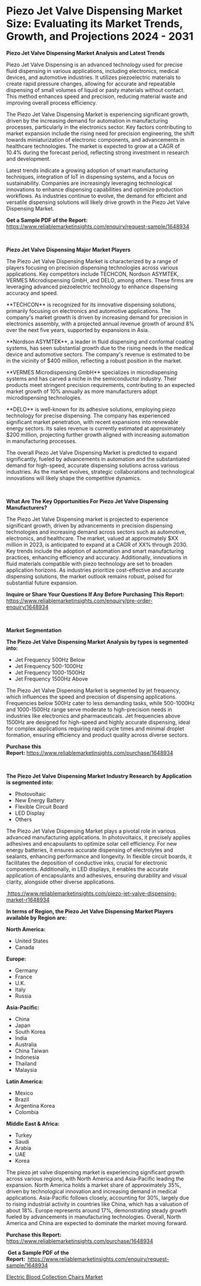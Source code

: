 <p><h1>Piezo Jet Valve Dispensing Market Size: Evaluating its Market Trends, Growth, and Projections 2024 - 2031</h1></p><p><strong>Piezo Jet Valve Dispensing Market Analysis and Latest Trends</strong></p>
<p><p>Piezo Jet Valve Dispensing is an advanced technology used for precise fluid dispensing in various applications, including electronics, medical devices, and automotive industries. It utilizes piezoelectric materials to create rapid pressure changes, allowing for accurate and repeatable dispensing of small volumes of liquid or pasty materials without contact. This method enhances speed and precision, reducing material waste and improving overall process efficiency.</p><p>The Piezo Jet Valve Dispensing Market is experiencing significant growth, driven by the increasing demand for automation in manufacturing processes, particularly in the electronics sector. Key factors contributing to market expansion include the rising need for precision engineering, the shift towards miniaturization of electronic components, and advancements in healthcare technologies. The market is expected to grow at a CAGR of 10.4% during the forecast period, reflecting strong investment in research and development.</p><p>Latest trends indicate a growing adoption of smart manufacturing techniques, integration of IoT in dispensing systems, and a focus on sustainability. Companies are increasingly leveraging technological innovations to enhance dispensing capabilities and optimize production workflows. As industries continue to evolve, the demand for efficient and versatile dispensing solutions will likely drive growth in the Piezo Jet Valve Dispensing Market.</p></p>
<p><strong>Get a Sample PDF of the Report:&nbsp;</strong> <a href="https://www.reliablemarketinsights.com/enquiry/request-sample/1648934?utm_campaign=1994&utm_medium=2&utm_source=Github&utm_content=ia&utm_term=29122024&utm_id=piezo-jet-valve-dispensing">https://www.reliablemarketinsights.com/enquiry/request-sample/1648934</a></p>
<p>&nbsp;</p>
<p><strong>Piezo Jet Valve Dispensing Major Market Players</strong></p>
<p><p>The Piezo Jet Valve Dispensing Market is characterized by a range of players focusing on precision dispensing technologies across various applications. Key competitors include TECHCON, Nordson ASYMTEK, VERMES Microdispensing GmbH, and DELO, among others. These firms are leveraging advanced piezoelectric technology to enhance dispensing accuracy and speed.</p><p>**TECHCON** is recognized for its innovative dispensing solutions, primarily focusing on electronics and automotive applications. The company's market growth is driven by increasing demand for precision in electronics assembly, with a projected annual revenue growth of around 8% over the next five years, supported by expansions in Asia.</p><p>**Nordson ASYMTEK**, a leader in fluid dispensing and conformal coating systems, has seen substantial growth due to the rising needs in the medical device and automotive sectors. The company's revenue is estimated to be in the vicinity of $400 million, reflecting a robust position in the market.</p><p>**VERMES Microdispensing GmbH** specializes in microdispensing systems and has carved a niche in the semiconductor industry. Their products meet stringent precision requirements, contributing to an expected market growth of 10% annually as more manufacturers adopt microdispensing technologies.</p><p>**DELO** is well-known for its adhesive solutions, employing piezo technology for precise dispensing. The company has experienced significant market penetration, with recent expansions into renewable energy sectors. Its sales revenue is currently estimated at approximately $200 million, projecting further growth aligned with increasing automation in manufacturing processes.</p><p>The overall Piezo Jet Valve Dispensing Market is predicted to expand significantly, fueled by advancements in automation and the substantiated demand for high-speed, accurate dispensing solutions across various industries. As the market evolves, strategic collaborations and technological innovations will likely shape the competitive dynamics.</p></p>
<p>&nbsp;</p>
<p><strong>What Are The Key Opportunities For Piezo Jet Valve Dispensing Manufacturers?</strong></p>
<p><p>The Piezo Jet Valve Dispensing market is projected to experience significant growth, driven by advancements in precision dispensing technologies and increasing demand across sectors such as automotive, electronics, and healthcare. The market, valued at approximately $XX million in 2023, is anticipated to expand at a CAGR of XX% through 2030. Key trends include the adoption of automation and smart manufacturing practices, enhancing efficiency and accuracy. Additionally, innovations in fluid materials compatible with piezo technology are set to broaden application horizons. As industries prioritize cost-effective and accurate dispensing solutions, the market outlook remains robust, poised for substantial future expansion.</p></p>
<p><strong>Inquire or Share Your Questions If Any Before Purchasing This Report:</strong> <a href="https://www.reliablemarketinsights.com/enquiry/pre-order-enquiry/1648934?utm_campaign=1994&utm_medium=2&utm_source=Github&utm_content=ia&utm_term=29122024&utm_id=piezo-jet-valve-dispensing">https://www.reliablemarketinsights.com/enquiry/pre-order-enquiry/1648934</a></p>
<p>&nbsp;</p>
<p><strong>Market Segmentation</strong></p>
<p><strong>The Piezo Jet Valve Dispensing Market Analysis by types is segmented into:</strong></p>
<p><ul><li>Jet Frequency 500Hz Below</li><li>Jet Frequency 500-1000Hz</li><li>Jet Frequency 1000-1500Hz</li><li>Jet Frequency 1500Hz Above</li></ul></p>
<p><p>The Piezo Jet Valve Dispensing Market is segmented by jet frequency, which influences the speed and precision of dispensing applications. Frequencies below 500Hz cater to less demanding tasks, while 500-1000Hz and 1000-1500Hz range serve moderate to high-precision needs in industries like electronics and pharmaceuticals. Jet frequencies above 1500Hz are designed for high-speed and highly accurate dispensing, ideal for complex applications requiring rapid cycle times and minimal droplet formation, ensuring efficiency and product quality across diverse sectors.</p></p>
<p><strong>Purchase this Report:&nbsp;</strong><a href="https://www.reliablemarketinsights.com/purchase/1648934?utm_campaign=1994&utm_medium=2&utm_source=Github&utm_content=ia&utm_term=29122024&utm_id=piezo-jet-valve-dispensing">https://www.reliablemarketinsights.com/purchase/1648934</a></p>
<p>&nbsp;</p>
<p><strong>The Piezo Jet Valve Dispensing Market Industry Research by Application is segmented into:</strong></p>
<p><ul><li>Photovoltaic</li><li>New Energy Battery</li><li>Flexible Circuit Board</li><li>LED Display</li><li>Others</li></ul></p>
<p><p>The Piezo Jet Valve Dispensing Market plays a pivotal role in various advanced manufacturing applications. In photovoltaics, it precisely applies adhesives and encapsulants to optimize solar cell efficiency. For new energy batteries, it ensures accurate dispensing of electrolytes and sealants, enhancing performance and longevity. In flexible circuit boards, it facilitates the deposition of conductive inks, crucial for electronic components. Additionally, in LED displays, it enables the accurate application of encapsulants and adhesives, ensuring durability and visual clarity, alongside other diverse applications.</p></p>
<p><a href="https://www.reliablemarketinsights.com/piezo-jet-valve-dispensing-market-r1648934?utm_campaign=1994&utm_medium=2&utm_source=Github&utm_content=ia&utm_term=29122024&utm_id=piezo-jet-valve-dispensing">&nbsp;https://www.reliablemarketinsights.com/piezo-jet-valve-dispensing-market-r1648934</a></p>
<p><strong>In terms of Region, the Piezo Jet Valve Dispensing Market Players available by Region are:</strong></p>
<p>
    <p> <strong> North America: </strong>
        <ul>
            <li>United States</li>
            <li>Canada</li>
        </ul>
        </p> 
    <p> <strong> Europe: </strong>
        <ul>
            <li>Germany</li>
            <li>France</li>
            <li>U.K.</li>
            <li>Italy</li>
            <li>Russia</li>
        </ul>
        </p> 
    <p> <strong> Asia-Pacific: </strong>
        <ul>
            <li>China</li>
            <li>Japan</li>
            <li>South Korea</li>
            <li>India</li>
            <li>Australia</li>
            <li>China Taiwan</li>
            <li>Indonesia</li>
            <li>Thailand</li>
            <li>Malaysia</li>
        </ul>
        </p> 
    <p> <strong> Latin America: </strong>
        <ul>
            <li>Mexico</li>
            <li>Brazil</li>
            <li>Argentina Korea</li>
            <li>Colombia</li>
        </ul>
        </p> 
    <p> <strong> Middle East & Africa: </strong>
        <ul>
            <li>Turkey</li>
            <li>Saudi</li>
            <li>Arabia</li>
            <li>UAE</li>
            <li>Korea</li>
        </ul>
    </p>
    </p>
<p><p>The piezo jet valve dispensing market is experiencing significant growth across various regions, with North America and Asia-Pacific leading the expansion. North America holds a market share of approximately 35%, driven by technological innovation and increasing demand in medical applications. Asia-Pacific follows closely, accounting for 30%, largely due to rising industrial activity in countries like China, which has a valuation of about 18%. Europe represents around 17%, demonstrating steady growth fueled by advancements in manufacturing technologies. Overall, North America and China are expected to dominate the market moving forward.</p></p>
<p><strong>Purchase this Report: </strong><a href="https://www.reliablemarketinsights.com/purchase/1648934?utm_campaign=1994&utm_medium=2&utm_source=Github&utm_content=ia&utm_term=29122024&utm_id=piezo-jet-valve-dispensing">https://www.reliablemarketinsights.com/purchase/1648934</a></p>
<p>&nbsp;<strong>Get a Sample PDF of the Report:&nbsp;&nbsp;</strong><a href="https://www.reliablemarketinsights.com/enquiry/request-sample/1648934?utm_campaign=1994&utm_medium=2&utm_source=Github&utm_content=ia&utm_term=29122024&utm_id=piezo-jet-valve-dispensing">https://www.reliablemarketinsights.com/enquiry/request-sample/1648934</a></p>
<p><strong></strong></p>
<p><p><a href="https://github.com/rahu1506/Market-Research-Report-List-6/blob/main/electric-blood-collection-chairs-market.md?utm_campaign=1994&utm_medium=2&utm_source=Github&utm_content=ia&utm_term=29122024&utm_id=piezo-jet-valve-dispensing">Electric Blood Collection Chairs Market</a></p></p>
